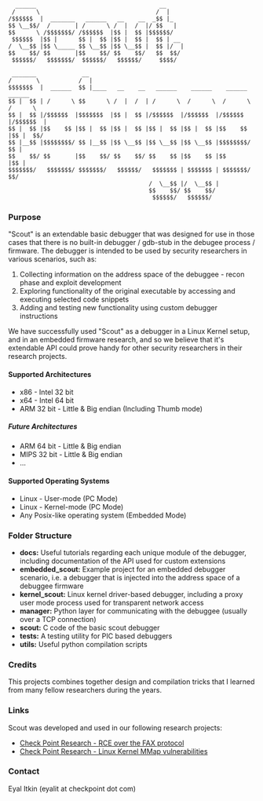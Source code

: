 
      ______                                   __                                   
     /      \                                 /  |                                  
    /$$$$$$  |  _______   ______   __    __  _$$ |_                                 
    $$ \__$$/  /       | /      \ /  |  /  |/ $$   |                                
    $$      \ /$$$$$$$/ /$$$$$$  |$$ |  $$ |$$$$$$/                                 
     $$$$$$  |$$ |      $$ |  $$ |$$ |  $$ |  $$ | __                               
    /  \__$$ |$$ \_____ $$ \__$$ |$$ \__$$ |  $$ |/  |                              
    $$    $$/ $$       |$$    $$/ $$    $$/   $$  $$/                               
     $$$$$$/   $$$$$$$/  $$$$$$/   $$$$$$/     $$$$/                                
                                               
     _______             __                                                         
    /       \           /  |                                                        
    $$$$$$$  |  ______  $$ |____   __    __   ______    ______    ______    ______  
    $$ |  $$ | /      \ $$      \ /  |  /  | /      \  /      \  /      \  /      \ 
    $$ |  $$ |/$$$$$$  |$$$$$$$  |$$ |  $$ |/$$$$$$  |/$$$$$$  |/$$$$$$  |/$$$$$$  |
    $$ |  $$ |$$    $$ |$$ |  $$ |$$ |  $$ |$$ |  $$ |$$ |  $$ |$$    $$ |$$ |  $$/ 
    $$ |__$$ |$$$$$$$$/ $$ |__$$ |$$ \__$$ |$$ \__$$ |$$ \__$$ |$$$$$$$$/ $$ |      
    $$    $$/ $$       |$$    $$/ $$    $$/ $$    $$ |$$    $$ |$$       |$$ |      
    $$$$$$$/   $$$$$$$/ $$$$$$$/   $$$$$$/   $$$$$$$ | $$$$$$$ | $$$$$$$/ $$/       
                                            /  \__$$ |/  \__$$ |                    
                                            $$    $$/ $$    $$/                     
                                             $$$$$$/   $$$$$$/
                                             
### Purpose
"Scout" is an extendable basic debugger that was designed for use in those cases that there is no built-in debugger / gdb-stub in the debugee process / firmware. The debugger is intended to be used by security researchers in various scenarios, such as:
1. Collecting information on the address space of the debuggee - recon phase and exploit development
2. Exploring functionality of the original executable by accessing and executing selected code snippets
3. Adding and testing new functionality using custom debugger instructions

We have successfully used "Scout" as a debugger in a Linux Kernel setup, and in an embedded firmware research, and so we believe that it's extendable API could prove handy for other security researchers in their research projects.

#### Supported Architectures
* x86 - Intel 32 bit
* x64 - Intel 64 bit
* ARM 32 bit - Little & Big endian (Including Thumb mode)

##### Future Architectures
* ARM 64 bit  - Little & Big endian
* MIPS 32 bit - Little & Big endian
* ...

#### Supported Operating Systems
* Linux - User-mode (PC Mode)
* Linux - Kernel-mode (PC Mode)
* Any Posix-like operating system (Embedded Mode)

### Folder Structure
* **docs:** Useful tutorials regarding each unique module of the debugger, including documentation of the API used for custom extensions
* **embedded_scout:** Example project for an embedded debugger scenario, i.e. a debugger that is injected into the address space of a debuggee firmware
* **kernel_scout:** Linux kernel driver-based debugger, including a proxy user mode process used for transparent network access
* **manager:** Python layer for communicating with the debuggee (usually over a TCP connection)
* **scout:** C code of the basic scout debugger
* **tests:** A testing utility for PIC based debuggers
* **utils:** Useful python compilation scripts

### Credits
This projects combines together design and compilation tricks that I learned from many fellow researchers during the years.

### Links
Scout was developed and used in our following research projects:
* [Check Point Research - RCE over the FAX protocol](https://research.checkpoint.com/sending-fax-back-to-the-dark-ages)
* [Check Point Research - Linux Kernel MMap vulnerabilities](https://research.checkpoint.com/mmap-vulnerabilities-linux-kernel)

### Contact
Eyal Itkin (eyalit at checkpoint dot com)
